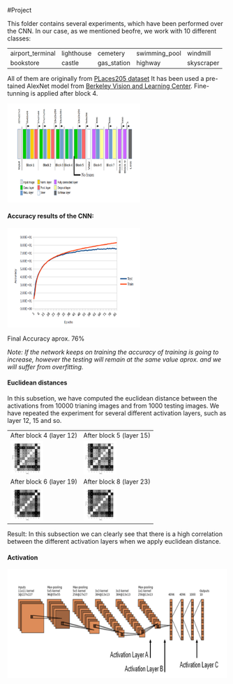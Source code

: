 #Project
<p>This folder contains several experiments, which have been performed over the CNN. In our case, as we mentioned beofre, we work with 10 different classes:
<table style="width:100%">
  <tr>
    <td>airport_terminal</td>
    <td>lighthouse</td>
    <td>cemetery</td>
    <td>swimming_pool</td>
    <td>windmill</td>
  </tr>
    <tr>
    <td>bookstore</td>
    <td>castle</td>
    <td>gas_station</td>
    <td>highway</td>
    <td>skyscraper</td>
  </tr>
</table>
All of them are originally from <a href="http://places.csail.mit.edu/">PLaces205 dataset</a> It has been used a pre-tained  AlexNet  model from <a href="https://github.com/BVLC/caffe/tree/master/models/bvlc_alexnet">Berkeley Vision and Learning Center</a>. Fine-tunning is applied after block 4.</p>

<img src="https://github.com/RicardDurall/CaffeInTorch/blob/master/Places/Imgaes/network.PNG" alt="CNN" style="width:304px;height:228px;">

<h4>Accuracy results of the CNN:</h4>

<img src="https://github.com/RicardDurall/CaffeInTorch/blob/master/Places/Imgaes/graph.PNG" alt="CNN" style="width:304px;height:228px;">

<p> Final Accuracy aprox. 76%

<i>Note: If  the network keeps on training the accuracy of training is going to increase, however the testing will remain at the same value aprox. and we will suffer from overfitting.</i>
</p>

<h4>Euclidean distances</h4>
<p> In this subsetion, we have computed the euclidean distance between the activations from 10000 trianing images and from 1000 testing images. We have repeated the experiment for several different activation layers, such as layer 12, 15 and so.</p>

<table style="width:100%">
  <tr>
    <td>After block 4 (layer 12)</td> 
    <td>After block 5 (layer 15)</td>
  </tr>  
  <tr>
    <td><img src="https://github.com/RicardDurall/CaffeInTorch/blob/master/Places/Imgaes/euclidean12.png" style="width:75px;height:76px;"></td>
    <td><img src="https://github.com/RicardDurall/CaffeInTorch/blob/master/Places/Imgaes/euclidean15.png" style="width:75px;height:76px;"></td>
  </tr>
  <tr>
    <td>After block 6 (layer 19)</td> 
    <td>After block 8 (layer 23)</td>
  </tr>  
  <tr>
    <td><img src="https://github.com/RicardDurall/CaffeInTorch/blob/master/Places/Imgaes/euclidean19.png" style="width:75px;height:76px;"></td>
    <td><img src="https://github.com/RicardDurall/CaffeInTorch/blob/master/Places/Imgaes/euclidean23.png" style="width:75px;height:76px;"></td>
  </tr>
</table>

<p>Result: In this subsection we can clearly see that there is a high correlation between the different activation layers when we apply euclidean distance.</p> 

<h4>Activation </h4>
<img src="https://github.com/RicardDurall/CaffeInTorch/blob/master/Places/Imgaes/scheme.PNG" alt="CNN" style="width:600px;height:250px;">
